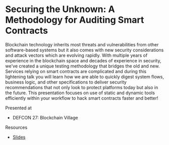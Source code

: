 # Securing the Unknown: A Methodology for Auditing Smart Contracts

Blockchain technology inherits most threats and vulnerabilities from other software-based systems but it also comes with new security considerations and attack vectors which are evolving rapidly. With multiple years of experience in the blockchain space and decades of experience in security, we've created a unique testing methodology that bridges the old and new. Services relying on smart contracts are complicated and during this lightening talk you will learn how we are able to quickly digest system flows, business logic, and other specifications to deliver security recommendations that not only look to protect platforms today but also in the future. This presentation focuses on use of static and dynamic tools efficiently within your workflow to hack smart contracts faster and better!

Presented at

* DEFCON 27: Blockchain Village

Resources

* [Slides](https://github.com/benstew/publications/blob/master/presentations/20190810-DEFCON-27/Ethereum-Smart-Contract-Audit-Methodology.pdf)
